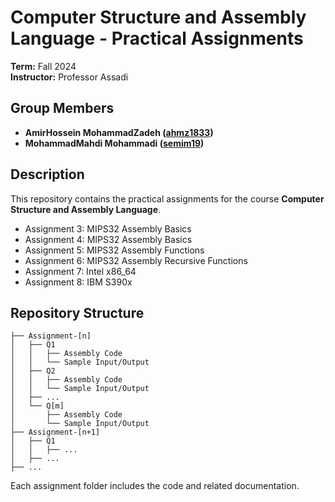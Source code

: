 # Computer Structure and Assembly Language - Practical Assignments

**Term:** Fall 2024  
**Instructor:** Professor Assadi

## Group Members

- **AmirHossein MohammadZadeh ([ahmz1833](https://github.com/ahmz1833))**
- **MohammadMahdi Mohammadi ([semim19](https://github.com/semim19))**

## Description

This repository contains the practical assignments for the course **Computer Structure and Assembly Language**.

- Assignment 3: MIPS32 Assembly Basics 
- Assignment 4: MIPS32 Assembly Basics 
- Assignment 5: MIPS32 Assembly Functions
- Assignment 6: MIPS32 Assembly Recursive Functions
- Assignment 7: Intel x86_64
- Assignment 8: IBM S390x

## Repository Structure
```
├── Assignment-[n]
│   ├── Q1
│   │   ├── Assembly Code
│   │   └── Sample Input/Output
│   ├── Q2
│   │   ├── Assembly Code
│   │   └── Sample Input/Output
│   ├── ...
│   └── Q[m]
│       ├── Assembly Code
│       └── Sample Input/Output
├── Assignment-[n+1]
│   ├── Q1
│   │   ├── ...
│   ├── ...
├── ...
```
Each assignment folder includes the code and related documentation.
